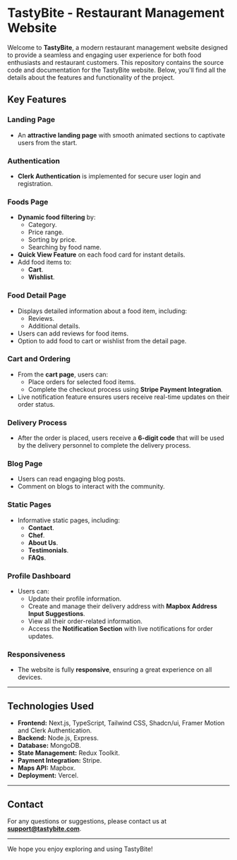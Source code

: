 # TastyBite - Restaurant Management Website

Welcome to **TastyBite**, a modern restaurant management website designed to provide a seamless and engaging user experience for both food enthusiasts and restaurant customers. This repository contains the source code and documentation for the TastyBite website. Below, you'll find all the details about the features and functionality of the project.



## Key Features

### Landing Page
- An **attractive landing page** with smooth animated sections to captivate users from the start.

### Authentication
- **Clerk Authentication** is implemented for secure user login and registration.

### Foods Page
- **Dynamic food filtering** by:
  - Category.
  - Price range.
  - Sorting by price.
  - Searching by food name.
- **Quick View Feature** on each food card for instant details.
- Add food items to:
  - **Cart**.
  - **Wishlist**.

### Food Detail Page
- Displays detailed information about a food item, including:
  - Reviews.
  - Additional details.
- Users can add reviews for food items.
- Option to add food to cart or wishlist from the detail page.

### Cart and Ordering
- From the **cart page**, users can:
  - Place orders for selected food items.
  - Complete the checkout process using **Stripe Payment Integration**.
- Live notification feature ensures users receive real-time updates on their order status.

### Delivery Process
- After the order is placed, users receive a **6-digit code** that will be used by the delivery personnel to complete the delivery process.

### Blog Page
- Users can read engaging blog posts.
- Comment on blogs to interact with the community.

### Static Pages
- Informative static pages, including:
  - **Contact**.
  - **Chef**.
  - **About Us**.
  - **Testimonials**.
  - **FAQs**.

### Profile Dashboard
- Users can:
  - Update their profile information.
  - Create and manage their delivery address with **Mapbox Address Input Suggestions**.
  - View all their order-related information.
  - Access the **Notification Section** with live notifications for order updates.

### Responsiveness
- The website is fully **responsive**, ensuring a great experience on all devices.

---

## Technologies Used
- **Frontend:** Next.js, TypeScript, Tailwind CSS, Shadcn/ui, Framer Motion and Clerk Authentication.
- **Backend:** Node.js, Express.
- **Database:** MongoDB.
- **State Management:** Redux Toolkit.
- **Payment Integration:** Stripe.
- **Maps API:** Mapbox.
- **Deployment:** Vercel.

---

## Contact
For any questions or suggestions, please contact us at **support@tastybite.com**.

---

We hope you enjoy exploring and using TastyBite!

